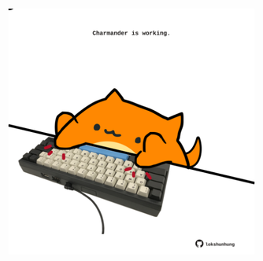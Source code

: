 <!-- built at 29/06/2022, 10:01:07 UTC -->
<p align="center">
  <img width="500" height="500" src="./ReadmeImage.svg">
</p>
